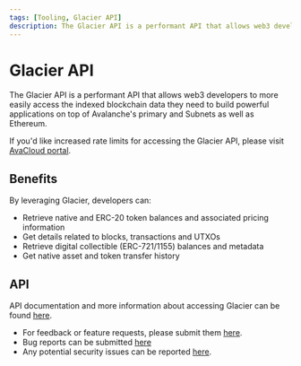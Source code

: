 ```yaml
---
tags: [Tooling, Glacier API]
description: The Glacier API is a performant API that allows web3 developers to more easily access the indexed blockchain data they need to build powerful applications on top of Avalanche's primary and subnetworks as well as Ethereum.
---
```

# Glacier API

The Glacier API is a performant API that allows web3 developers to more easily
access the indexed blockchain data they need to build powerful applications on
top of Avalanche's primary and Subnets as well as Ethereum.

If you'd like increased rate limits for accessing the Glacier API, please 
visit [AvaCloud portal](https://app.avacloud.io/).

## Benefits

By leveraging Glacier, developers can:

- Retrieve native and ERC-20 token balances and associated pricing information
- Get details related to blocks, transactions and UTXOs
- Retrieve digital collectible (ERC-721/1155) balances and metadata
- Get native asset and token transfer history

## API

API documentation and more information about accessing Glacier can be found [here](https://glacier.docs.avacloud.io/).

- For feedback or feature requests, please submit them [here](https://forms.gle/gTEoZ2XtRtx4TRSw6).
- Bug reports can be submitted [here](https://docs.google.com/forms/d/e/1FAIpQLSeJQrcp7QoNiqozMDKrVJGX5wpU827d3cVTgF8qa7t_J1Pb-g/viewform)
- Any potential security issues can be reported [here](https://hackenproof.com/avalanche).
